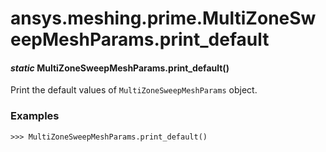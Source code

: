 # ansys.meshing.prime.MultiZoneSweepMeshParams.print_default



#### *static* MultiZoneSweepMeshParams.print_default()

Print the default values of `MultiZoneSweepMeshParams` object.

### Examples

```pycon
>>> MultiZoneSweepMeshParams.print_default()
```

<!-- !! processed by numpydoc !! -->
